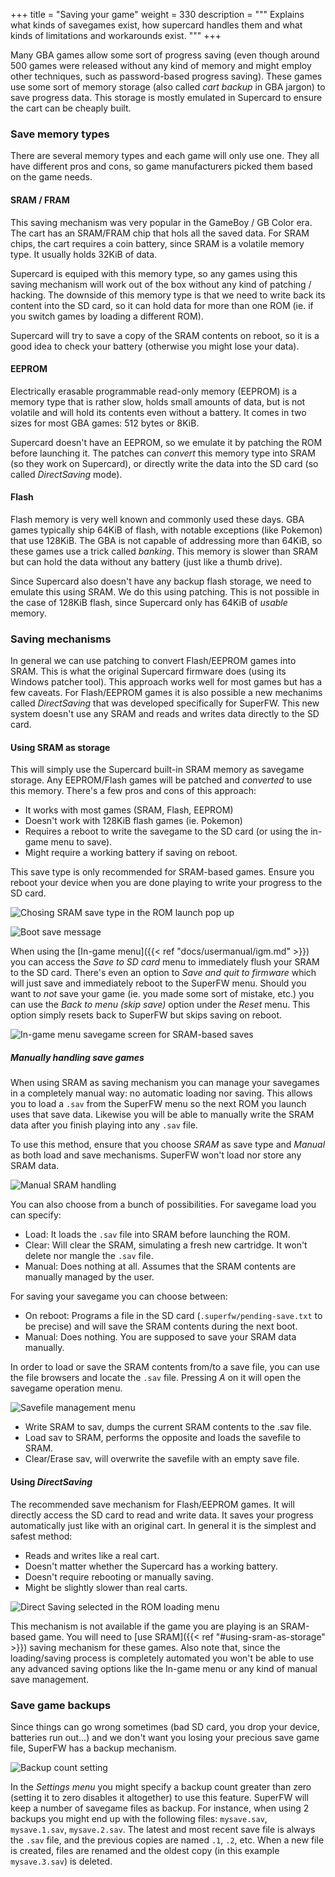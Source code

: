 +++
title = "Saving your game"
weight = 330
description = """
Explains what kinds of savegames exist, how supercard handles them and what kinds of limitations and workarounds exist.
"""
+++

Many GBA games allow some sort of progress saving (even though around 500
games were released without any kind of memory and might employ other
techniques, such as password-based progress saving). These games use some
sort of memory storage (also called _cart backup_ in GBA jargon) to save
progress data. This storage is mostly emulated in Supercard to ensure the
cart can be cheaply built.

### Save memory types

There are several memory types and each game will only use one. They all
have different pros and cons, so game manufacturers picked them based on
the game needs.

#### SRAM / FRAM

This saving mechanism was very popular in the GameBoy / GB Color era. The
cart has an SRAM/FRAM chip that hols all the saved data. For SRAM chips,
the cart requires a coin battery, since SRAM is a volatile memory type. It
usually holds 32KiB of data.

Supercard is equiped with this memory type, so any games using this saving
mechanism will work out of the box without any kind of patching / hacking.
The downside of this memory type is that we need to write back its content
into the SD card, so it can hold data for more than one ROM (ie. if you
switch games by loading a different ROM).

Supercard will try to save a copy of the SRAM contents on reboot, so it
is a good idea to check your battery (otherwise you might lose your data).

#### EEPROM

Electrically erasable programmable read-only memory (EEPROM) is a memory
type that is rather slow, holds small amounts of data, but is not volatile
and will hold its contents even without a battery. It comes in two sizes
for most GBA games: 512 bytes or 8KiB.

Supercard doesn't have an EEPROM, so we emulate it by patching the ROM
before launching it. The patches can _convert_ this memory type into
SRAM (so they work on Supercard), or directly write the data into the
SD card (so called _DirectSaving_ mode).

#### Flash

Flash memory is very well known and commonly used these days. GBA games
typically ship 64KiB of flash, with notable exceptions (like Pokemon)
that use 128KiB. The GBA is not capable of addressing more than 64KiB,
so these games use a trick called _banking_. This memory is slower than
SRAM but can hold the data without any battery (just like a thumb drive).

Since Supercard also doesn't have any backup flash storage, we need to
emulate this using SRAM. We do this using patching. This is not possible
in the case of 128KiB flash, since Supercard only has 64KiB of _usable_ memory.

### Saving mechanisms

In general we can use patching to convert Flash/EEPROM games into SRAM.
This is what the original Supercard firmware does (using its Windows
patcher tool). This approach works well for most games but has a few
caveats. For Flash/EEPROM games it is also possible a new mechanims
called _DirectSaving_ that was developed specifically for SuperFW. This
new system doesn't use any SRAM and reads and writes data directly to the
SD card.

#### Using SRAM as storage

This will simply use the Supercard built-in SRAM memory as savegame
storage. Any EEPROM/Flash games will be patched and _converted_ to use this
memory. There's a few pros and cons of this approach:

 - It works with most games (SRAM, Flash, EEPROM)
 - Doesn't work with 128KiB flash games (ie. Pokemon)
 - Requires a reboot to write the savegame to the SD card (or using the in-game menu to save).
 - Might require a working battery if saving on reboot.

This save type is only recommended for SRAM-based games. Ensure you reboot
your device when you are done playing to write your progress to the SD card.

![Chosing SRAM save type in the ROM launch pop up](/images/screenshots/menu-load-save-sram.png)

![Boot save message](/images/screenshots/reboot-save-msg.png)

When using the [In-game menu]({{< ref "docs/usermanual/igm.md" >}}) you can access
the _Save to SD card_ menu to immediately flush your SRAM to the SD card. There's
even an option to _Save and quit to firmware_ which will just save and immediately
reboot to the SuperFW menu. Should you want to *not* save your game (ie. you made
some sort of mistake, etc.) you can use the _Back to menu (skip save)_ option under
the _Reset_ menu. This option simply resets back to SuperFW but skips saving on
reboot.

![In-game menu savegame screen for SRAM-based saves](/images/screenshots/igm-save-sram.png)

##### Manually handling save games

When using SRAM as saving mechanism you can manage your savegames in a completely
manual way: no automatic loading nor saving. This allows you to load a `.sav`
from the SuperFW menu so the next ROM you launch uses that save data. Likewise
you will be able to manually write the SRAM data after you finish playing into
any `.sav` file.

To use this method, ensure that you choose _SRAM_ as save type and _Manual_
as both load and save mechanisms. SuperFW won't load nor store any SRAM data.

![Manual SRAM handling](/images/screenshots/igm-save-sram-manual.png)

You can also choose from a bunch of possibilities. For savegame load you can
specify:

 - Load: It loads the `.sav` file into SRAM before launching the ROM.
 - Clear: Will clear the SRAM, simulating a fresh new cartridge. It won't delete
   nor mangle the `.sav` file.
 - Manual: Does nothing at all. Assumes that the SRAM contents are manually managed
   by the user.

For saving your savegame you can choose between:

 - On reboot: Programs a file in the SD card (`.superfw/pending-save.txt` to be precise)
   and will save the SRAM contents during the next boot.
 - Manual: Does nothing. You are supposed to save your SRAM data manually.

In order to load or save the SRAM contents from/to a save file, you can use the
file browsers and locate the `.sav` file. Pressing _A_ on it will open the
savegame operation menu.

![Savefile management menu](/images/screenshots/sav-file-menu.png)

 - Write SRAM to sav, dumps the current SRAM contents to the .sav file.
 - Load sav to SRAM, performs the opposite and loads the savefile to SRAM.
 - Clear/Erase sav, will overwrite the savefile with an empty save file.


#### Using _DirectSaving_

The recommended save mechanism for Flash/EEPROM games. It will directly access
the SD card to read and write data. It saves your progress automatically just
like with an original cart. In general it is the simplest and safest method:

 - Reads and writes like a real cart.
 - Doesn't matter whether the Supercard has a working battery.
 - Doesn't require rebooting or manually saving.
 - Might be slightly slower than real carts.

![Direct Saving selected in the ROM loading menu](/images/screenshots/menu-load-save-ds.png)

This mechanism is not available if the game you are playing is an SRAM-based
game. You will need to [use SRAM]({{< ref "#using-sram-as-storage" >}}) saving
mechanism for these games. Also note that, since the loading/saving process is
completely automated you won't be able to use any advanced saving options like
the In-game menu or any kind of manual save management.


### Save game backups

Since things can go wrong sometimes (bad SD card, you drop your device, batteries
run out...) and we don't want you losing your precious save game file, SuperFW
has a backup mechanism.

![Backup count setting](/images/screenshots/menu-settings-backup.png)

In the _Settings menu_ you might specify a backup count greater than zero (setting
it to zero disables it altogether) to use this feature. SuperFW will keep a number
of savegame files as backup. For instance, when using 2 backups you might end up with
the following files: `mysave.sav`, `mysave.1.sav`, `mysave.2.sav`. The latest and
most recent save file is always the `.sav` file, and the previous copies are named
`.1`, `.2`, etc. When a new file is created, files are renamed and the oldest copy
(in this example `mysave.3.sav`) is deleted.




